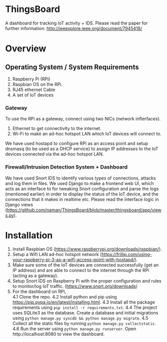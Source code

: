 # ThingsBoard
A dashboard for tracking IoT activity + IDS. Please read the paper for further information: http://ieeexplore.ieee.org/document/7945418/

# Overview

## Operating System / System Requirements
1. Raspberry Pi (RPi)
2. Raspbian OS on the RPi.
3. RJ45 ethernet Cable
4. A set of IoT devices

### Gateway

To use the RPi as a gateway, connect using two NICs (network infterfaces).
1. Ethernet to get connectivity to the internet.
2. Wi-Fi to make an ad-hoc hotspot LAN which IoT devices will connect to.

We have used hostapd to configure RPi as an access point and setup dnsmasq (to be used as a DHCP service) to assign IP addresses to the IoT devices connected via the ad-hoc hotspot LAN.

### Firewall/Intrusion Detection System + Dashboard

We have used Snort IDS to identify various types of connections, attacks and log them in files. We used Django to make a frontend web UI, which acts as an interface to for tweaking Snort configuration and parse the logs (mentioned earlier) in order to display the status of the IoT device, and the connections that it makes in realtime etc. Please read the interface logic in Django views (https://github.com/naman/ThingsBoard/blob/master/thingsboard/app/views.py).

# Installation

1. Install Raspbian OS (https://www.raspberrypi.org/downloads/raspbian/).
2. Setup a Wifi LAN ad-hoc hotspot network (https://frillip.com/using-your-raspberry-pi-3-as-a-wifi-access-point-with-hostapd/).
3. Make sure some of the IoT devices are connected successfully (get an IP address) and are able to connect to the internet through the RPi (acting as a gateway).
3. Setup Snort IDS on Raspberry Pi with the proper configuration and rules to monitor/log IoT traffic. (https://www.snort.org/downloads)
4. For the dashboard on RPi,  
    4.1 Clone the repo.
    4.2 Install python and pip using https://pip.pypa.io/en/latest/installing.html.
    4.3 Install all the package requirements using `pip install -r requirements.txt`.
    4.4 The project uses SQLite3 as the database. Create a database and initial migrations using `python manage.py syncdb && python manage.py migrate`.
    4.5 Collect all the static files by running `python manage.py collectstatic`.
    4.6 Run the server using `python manage.py runserver`. Open http://localhost:8080 to view the dashboard.

